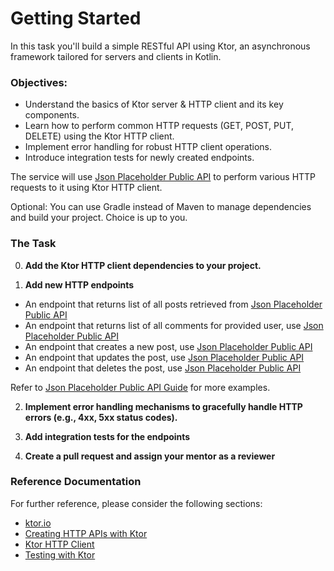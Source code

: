 # Getting Started

In this task you'll build a simple RESTful API using Ktor, an asynchronous framework tailored for servers and clients in Kotlin.

### Objectives:

- Understand the basics of Ktor server & HTTP client and its key components.
- Learn how to perform common HTTP requests (GET, POST, PUT, DELETE) using the Ktor HTTP client.
- Implement error handling for robust HTTP client operations.
- Introduce integration tests for newly created endpoints.

The service will use [Json Placeholder Public API](https://jsonplaceholder.typicode.com/) to perform various HTTP requests to it using Ktor HTTP client.

Optional: You can use Gradle instead of Maven to manage dependencies and build your project. Choice is up to you.

### The Task

0. **Add the Ktor HTTP client dependencies to your project.** <br>

1. **Add new HTTP endpoints**

- An endpoint that returns list of all posts retrieved from [Json Placeholder Public API](https://jsonplaceholder.typicode.com/posts)
- An endpoint that returns list of all comments for provided user, use [Json Placeholder Public API](https://jsonplaceholder.typicode.com/comments)
- An endpoint that creates a new post, use  [Json Placeholder Public API](https://jsonplaceholder.typicode.com/post)
- An endpoint that updates the post, use  [Json Placeholder Public API](https://jsonplaceholder.typicode.com/post/{id})
- An endpoint that deletes the post, use  [Json Placeholder Public API](https://jsonplaceholder.typicode.com/post/{id})

Refer to [Json Placeholder Public API Guide](https://jsonplaceholder.typicode.com/guide/) for more examples.

2. **Implement error handling mechanisms to gracefully handle HTTP errors (e.g., 4xx, 5xx status codes).**

3. **Add integration tests for the endpoints**

4. **Create a pull request and assign your mentor as a reviewer**

### Reference Documentation

For further reference, please consider the following sections:
* [ktor.io](https://ktor.io)
* [Creating HTTP APIs with Ktor](https://ktor.io/docs/server-create-restful-apis.html)
* [Ktor HTTP Client](https://ktor.io/docs/client-create-new-application.html#create-client)
* [Testing with Ktor](https://ktor.io/docs/server-testing.html#test-app)




